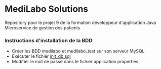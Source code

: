 # MediLabo Solutions
Repository pour le projet 9 de la formation développeur d'application Java
Microservice de gestion des patients

### Instructions d'installation de la BDD
- Créer les BDD medilabo et medilabo_test sur son serveur MySQL
- Exécuter le fichier [init_db.sql](src/test/resources/init_db.sql)
- Modifier le mot de passe dans le fichier application.properties